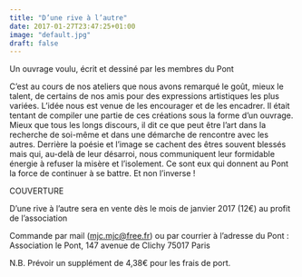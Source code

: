 ```yaml
---
title: "D’une rive à l’autre"
date: 2017-01-27T23:47:25+01:00
image: "default.jpg"
draft: false
---
```


Un ouvrage voulu, écrit et dessiné par les membres du Pont

C’est au cours de nos ateliers que nous avons remarqué le goût, mieux le talent, de certains de nos amis pour des expressions artistiques les plus variées. L’idée nous est venue de les encourager et de les encadrer. Il était tentant de compiler une partie de ces créations sous la forme d’un ouvrage.
Mieux que tous les longs discours, il dit ce que peut être l’art dans la recherche de soi-même et dans une démarche de rencontre avec les autres. Derrière la poésie et l’image se cachent des êtres souvent blessés mais qui, au-delà de leur désarroi, nous communiquent leur formidable énergie à refuser la misère et l’isolement. Ce sont eux qui donnent au Pont la force de continuer à se battre. Et non l’inverse !

COUVERTURE 

D’une rive à l’autre sera en vente dès le mois de janvier 2017 (12€) au profit de l’association

Commande par mail (mjc.mjc@free.fr) ou par courrier à l’adresse du Pont : Association le Pont, 147 avenue de Clichy 75017 Paris

N.B. Prévoir un supplément de 4,38€ pour les frais de port.